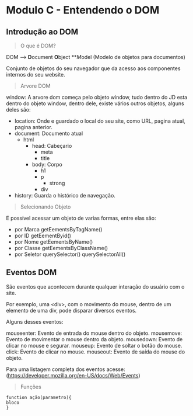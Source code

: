 # Modulo C - Entendendo o DOM

## Introdução ao DOM

> O que é DOM?

DOM --> **D**ocument **O**bject ***M*odel (Modelo de objetos para documentos)

Conjunto de objetos do seu navegador que da acesso aos componentes internos do seu website.

> Arvore DOM

window: A arvore dom começa pelo objeto window, tudo dentro do JD esta dentro do objeto window, dentro dele, existe vários outros objetos, alguns deles são:

- location: Onde e guardado o local do seu site, como URL, pagina atual, pagina anterior.
- document: Documento atual
	- html
		- head: Cabeçario
			- meta
			- title
		- body: Corpo
			- h1
			- p
				- strong
			- div
- history: Guarda o histórico de navegação.


> Selecionando Objeto

E possível acessar um objeto de varias formas, entre elas são:

- por Marca
	getEementsByTagName()
- por ID
	getEementByid()
- por Nome
	getEementsByName()
- por Classe
	getEementsByClassName()
- por Seletor
	querySelector()
	querySelectorAll()

## Eventos DOM

São eventos que acontecem durante qualquer interação do usuário com o site.

Por exemplo, uma \<div>, com o movimento do mouse, dentro de um elemento de uma div, pode disparar diversos eventos.

Alguns desses eventos:

mouseenter: Evento de entrada do mouse dentro do objeto.
mousemove: Evento de movimentar o mouse dentro da objeto.
mousedown: Evento de clicar no mouse e segurar.
mouseup: Evento de soltar o botão do mouse.
click: Evento de clicar no mouse.
mouseout: Evento de saída do mouse do objeto.

Para uma listagem completa dos eventos acesse: (https://developer.mozilla.org/en-US/docs/Web/Events)

> Funções

```JS
function ação(parametro){
bloco
}
```


